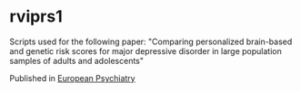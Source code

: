 # rviprs1
<p>Scripts used for the following paper: "Comparing personalized brain-based and genetic risk scores for major depressive disorder in large population samples of adults and adolescents"</p>  
  
Published in [European Psychiatry](https://www.ncbi.nlm.nih.gov/pmc/articles/PMC9393914/)
